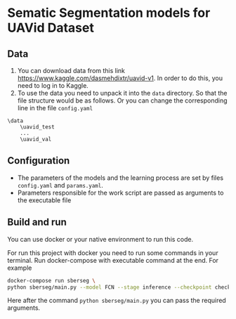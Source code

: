 # Sematic Segmentation models for UAVid Dataset

## Data

1. You can download data from this link https://www.kaggle.com/dasmehdixtr/uavid-v1. In order to do this, you need to log in to Kaggle.
2. To use the data you need to unpack it into the `data` directory. So that the file structure would be as follows. Or you can change the corresponding line in the file `config.yaml`

```
\data
    \uavid_test
    ...
    \uavid_val
```

## Configuration

+ The parameters of the models and the learning process are set by files `config.yaml` and `params.yaml`. 
+ Parameters responsible for the work script are passed as arguments to the executable file

## Build and run

You can use docker or your native environment to run this code.

For run this project with docker you need to run some commands in your terminal. Run docker-compose with executable command at the end. For example
```bash
docker-compose run sberseg \
python sberseg/main.py --model FCN --stage inference --checkpoint checkpoints/fcn.pth --image data/uavid_test/seq21/Images/000000.png
```
Here after the command `python sberseg/main.py` you can pass the required arguments.
